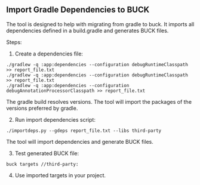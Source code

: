 ## Import Gradle Dependencies to BUCK

The tool is designed to help with migrating from gradle to buck.
It imports all dependencies defined in a build.gradle and generates BUCK files.

Steps:
1. Create a dependencies file:

```
./gradlew -q :app:dependencies --configuration debugRuntimeClasspath >> report_file.txt
./gradlew -q :app:dependencies --configuration debugRuntimeClasspath >> report_file.txt
./gradlew -q :app:dependencies --configuration debugAnnotationProcessorClasspath >> report_file.txt
```

The gradle build resolves versions. The tool will import the packages of the versions
preferred by gradle.

2. Run import dependencies script:

```
./importdeps.py --gdeps report_file.txt --libs third-party
```

The tool will import dependencies and generate BUCK files.

3. Test generated BUCK file:

```
buck targets //third-party:
```

4. Use imported targets in your project. 
